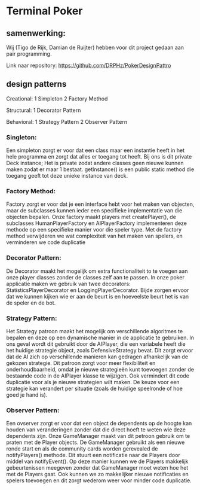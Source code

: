 # Terminal Poker

## samenwerking:

Wij (Tigo de Rijk, Damian de Ruijter) hebben voor dit project gedaan aan pair programming.

Link naar repository: https://github.com/DRPHz/PokerDesignPattro

## design patterns 
Creational:
1 Simpleton
2 Factory Method

Structural:
1 Decorator Pattern

Behavioral:
1 Strategy Pattern
2 Observer Pattern


### Singleton:  
Een simpleton zorgt er voor dat een class maar een instantie heeft in het hele programma en zorgt dat alles er toegang tot heeft. Bij ons is dit private Deck instance;
Het is private zodat andere classes geen nieuwe kunnen maken zodat er maar 1 bestaat.
getInstance() is een public static method die toegang geeft tot deze unieke instance van deck.

### Factory Method: 
Factory zorgt er voor dat je een interface hebt voor het maken van objecten, maar de subclasses kunnen ieder een specifieke implementatie van die objecten bepalen.
Onze factory maakt players met createPlayer(), de subclasses HumanPlayerFactory en AIPlayerFactory implementeren deze methode op een specifieke manier voor die speler type.
Met de factory method verwijderen we wat complexiteit van het maken van spelers, en verminderen we code duplicatie

### Decorator Pattern:
De Decorator maakt het mogelijk om extra functionaliteit to te voegen aan onze player classes zonder de classes zelf aan te passen. In onze poker applicatie maken we gebruik van twee decorators: StatisticsPlayerDecorator en LoggingPlayerDecorator. Bijde zorgen ervoor dat we kunnen kijken wie er aan de beurt is en hoeveelste beurt het is van de speler en de bot. 

### Strategy Pattern:
Het Strategy patroon maakt het mogelijk om verschillende algoritmes te bepalen en deze op een dynamische manier in de applicatie te gebruiken. In ons geval wordt dit gebruikt door de AIPlayer, die een variabele heeft die het huidige strategie object, zoals DefensiveStrategy bevat. Dit zorgt ervoor dat de AI zich op verschillende manieren kan gedragen afhankelijk van de gekozen strategie. Dit patroon zorgt voor meer flexibiliteit en onderhoudbaarheid, omdat je nieuwe strategieën kunt toevoegen zonder de bestaande code in de AIPlayer klasse te wijzigen. Ook vermindert dit code duplicatie voor als je nieuwe strategien wilt maken.
De keuze voor een strategie kan verandert per situatie (zoals de huidige speelronde of hoe goed je hand is).

### Observer Pattern: 
Een ovserver zorgt er voor dat een object de dependents op de hoogte kan houden van veranderingen zonder dat die direct hoeft te weten wie deze dependents zijn.
Onze GameManager maakt van dit petroon gebruik om te praten met de Player objects.
De GameManager gebruikt als een nieuwe ronde start en als de community cards worden gerevealed de notifyPlayers() methode. Dit stuurt een notificatie naar de Players door middel van notifyEvent().
Op deze manier kunnen we de Players makkelijk gebeurtenissen meegeven zonder dat GameManager moet weten hoe het met de Players gaat.
Ook kunnen we zo makkelijker nieuwe notificaties en spelers toevoegen en dit zorgt wederom weer voor minder code duplicatie.



